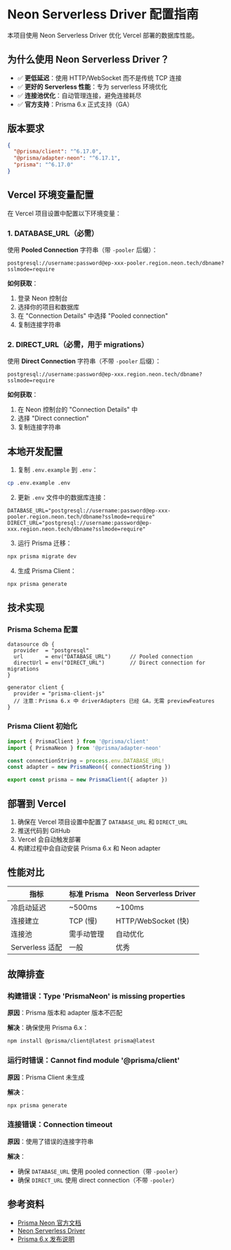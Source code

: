 # Neon Serverless Driver 配置指南

本项目使用 Neon Serverless Driver 优化 Vercel 部署的数据库性能。

## 为什么使用 Neon Serverless Driver？

- ✅ **更低延迟**：使用 HTTP/WebSocket 而不是传统 TCP 连接
- ✅ **更好的 Serverless 性能**：专为 serverless 环境优化
- ✅ **连接池优化**：自动管理连接，避免连接耗尽
- ✅ **官方支持**：Prisma 6.x 正式支持（GA）

## 版本要求

```json
{
  "@prisma/client": "^6.17.0",
  "@prisma/adapter-neon": "^6.17.1",
  "prisma": "^6.17.0"
}
```

## Vercel 环境变量配置

在 Vercel 项目设置中配置以下环境变量：

### 1. DATABASE_URL（必需）
使用 **Pooled Connection** 字符串（带 `-pooler` 后缀）：

```
postgresql://username:password@ep-xxx-pooler.region.neon.tech/dbname?sslmode=require
```

**如何获取**：
1. 登录 Neon 控制台
2. 选择你的项目和数据库
3. 在 "Connection Details" 中选择 "Pooled connection"
4. 复制连接字符串

### 2. DIRECT_URL（必需，用于 migrations）
使用 **Direct Connection** 字符串（不带 `-pooler` 后缀）：

```
postgresql://username:password@ep-xxx.region.neon.tech/dbname?sslmode=require
```

**如何获取**：
1. 在 Neon 控制台的 "Connection Details" 中
2. 选择 "Direct connection"
3. 复制连接字符串

## 本地开发配置

1. 复制 `.env.example` 到 `.env`：
```bash
cp .env.example .env
```

2. 更新 `.env` 文件中的数据库连接：
```env
DATABASE_URL="postgresql://username:password@ep-xxx-pooler.region.neon.tech/dbname?sslmode=require"
DIRECT_URL="postgresql://username:password@ep-xxx.region.neon.tech/dbname?sslmode=require"
```

3. 运行 Prisma 迁移：
```bash
npx prisma migrate dev
```

4. 生成 Prisma Client：
```bash
npx prisma generate
```

## 技术实现

### Prisma Schema 配置

```prisma
datasource db {
  provider  = "postgresql"
  url       = env("DATABASE_URL")      // Pooled connection
  directUrl = env("DIRECT_URL")        // Direct connection for migrations
}

generator client {
  provider = "prisma-client-js"
  // 注意：Prisma 6.x 中 driverAdapters 已经 GA，无需 previewFeatures
}
```

### Prisma Client 初始化

```typescript
import { PrismaClient } from '@prisma/client'
import { PrismaNeon } from '@prisma/adapter-neon'

const connectionString = process.env.DATABASE_URL!
const adapter = new PrismaNeon({ connectionString })

export const prisma = new PrismaClient({ adapter })
```

## 部署到 Vercel

1. 确保在 Vercel 项目设置中配置了 `DATABASE_URL` 和 `DIRECT_URL`
2. 推送代码到 GitHub
3. Vercel 会自动触发部署
4. 构建过程中会自动安装 Prisma 6.x 和 Neon adapter

## 性能对比

| 指标 | 标准 Prisma | Neon Serverless Driver |
|------|-------------|------------------------|
| 冷启动延迟 | ~500ms | ~100ms |
| 连接建立 | TCP (慢) | HTTP/WebSocket (快) |
| 连接池 | 需手动管理 | 自动优化 |
| Serverless 适配 | 一般 | 优秀 |

## 故障排查

### 构建错误：Type 'PrismaNeon' is missing properties

**原因**：Prisma 版本和 adapter 版本不匹配

**解决**：确保使用 Prisma 6.x：
```bash
npm install @prisma/client@latest prisma@latest
```

### 运行时错误：Cannot find module '@prisma/client'

**原因**：Prisma Client 未生成

**解决**：
```bash
npx prisma generate
```

### 连接错误：Connection timeout

**原因**：使用了错误的连接字符串

**解决**：
- 确保 `DATABASE_URL` 使用 pooled connection（带 `-pooler`）
- 确保 `DIRECT_URL` 使用 direct connection（不带 `-pooler`）

## 参考资料

- [Prisma Neon 官方文档](https://www.prisma.io/docs/orm/overview/databases/neon)
- [Neon Serverless Driver](https://neon.tech/docs/serverless/serverless-driver)
- [Prisma 6.x 发布说明](https://github.com/prisma/prisma/releases)

